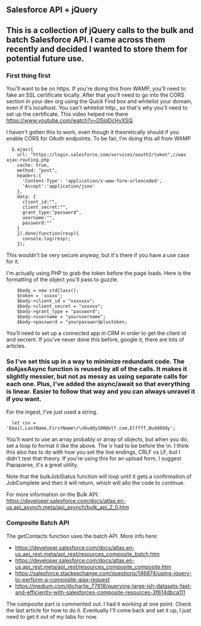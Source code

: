 ## Salesforce API + jQuery
## This is a collection of jQuery calls to the bulk and batch Salesforce API. I came across them recently and decided I wanted to store them for potential future use. 

### First thing first

You'll want to be on https. If you're doing this from WAMP, you'll need to fake an SSL certificate locally. After that you'll need to go into the CORS section in your dev org using the Quick Find box and whitelist your domain, even if it's localhost. You can't whitelist http:, so that's why you'll need to set up the certificate. This video helped me there https://www.youtube.com/watch?v=D5IqDcHyXSQ.

I haven't gotten this to work, even though it theoretically should if you enable CORS for OAuth endpoints. To be fair, I'm doing this all from WAMP
```
  $.ajax({
    url: "https://login.salesforce.com/services/oauth2/token",//was ajax-routing.php
    cache: true,
    method: "post",
    headers:{
      'Content-Type': 'application/x-www-form-urlencoded',
      'Accept':'application/json'
    },
    data: {
      client_id:"",
      client_secret:"",
      grant_type:"password",
      username:"",
      password:""
    }
    }).done(function(resp){  
      console.log(resp);
    });
```


This wouldn't be very secure anyway, but it's there if you have a use case for it. 

I'm actually using PHP to grab the token before the page loads. Here is the formatting of the object you'll pass to guzzle.

```
    $body = new stdClass();
    $token = 'xxxxx';
    $body->client_id = "xxxxxxx";
    $body->client_secret = "xxxxxx";
    $body->grant_type = "password";
    $body->username = "yourusername";
    $body->password = "yourpasswordplustoken;
```

You'll need to set up a connected app in CRM in order to get the client id and secrent. If you've never done this before, google it, there are lots of articles. 

### So I've set this up in a way to minimize redundant code. The doAjaxAsync function is reused by all of the calls. It makes it slightly messier, but not as messy as using separate calls for each one. Plus, I've added the async/await so that everything is linear. Easier to follow that way and you can always unravel it if you want. 

For the ingest, I've just used a string.
```
  let csv = 'Email,LastName,FirstName\r\nbuddy100@elf.com,Elffff,Budddddy';
```

You'll want to use an array probably or array of objects, but when you do, set a loop to format it like the above. The \r had to be before the \n. I think this also has to do with how you set the line endings, CRLF vs LF, but I didn't test that theory. If you're using this for an upload form, I suggest Papaparse, it's a great utility.

Note that the bulkJobStatus function will loop until it gets a confirmation of JobComplete and then it will return, which will allo the code to continue. 

For more information on the Bulk API: https://developer.salesforce.com/docs/atlas.en-us.api_asynch.meta/api_asynch/bulk_api_2_0.htm

### Composite Batch API
The getContacts function uses the batch API. More info here: 
- https://developer.salesforce.com/docs/atlas.en-us.api_rest.meta/api_rest/resources_composite_batch.htm
- https://developer.salesforce.com/docs/atlas.en-us.api_rest.meta/api_rest/resources_composite_composite.htm
- https://salesforce.stackexchange.com/questions/146874/using-jquery-to-perform-a-composite-ajax-request
- https://medium.com/@charlie_77818/querying-large-ish-datasets-fast-and-efficiently-with-salesforces-composite-resources-3f614dbca111

The composite part is commented out. I had it working at one point. Check the last article for how to do it. Eventually I'll come back and set it up, I just need to get it out of my tabs for now. 
